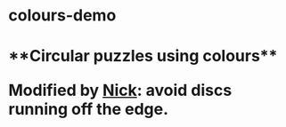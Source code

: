 # colours-demo

<h1>**Circular puzzles using colours**


Modified by [Nick](https://github.com/cassiel): avoid discs running off the edge.
